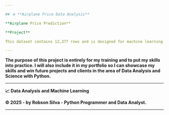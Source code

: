 ```yaml
---

## ✈️ **Airplane Price Data Analysis**

**Airplane Price Prediction**

**Project**

This dataset contains 12,377 rows and is designed for machine learning models to predict airplane prices. The data simulates real-world factors that affect airplane costs, making it ideal for regression tasks, exploratory data analysis, and model training.

---
```


**The purpose of this project is entirely for my training and to put my skills into practice. I will also include it in my portfolio so I can showcase my skills and win future projects and clients in the area of ​​Data Analysis and Science with Python.**

---

**📈 Data Analysis and Machine Learning**

**© 2025 - by Robson Silva - Python Programmer and Data Analyst.**

---
